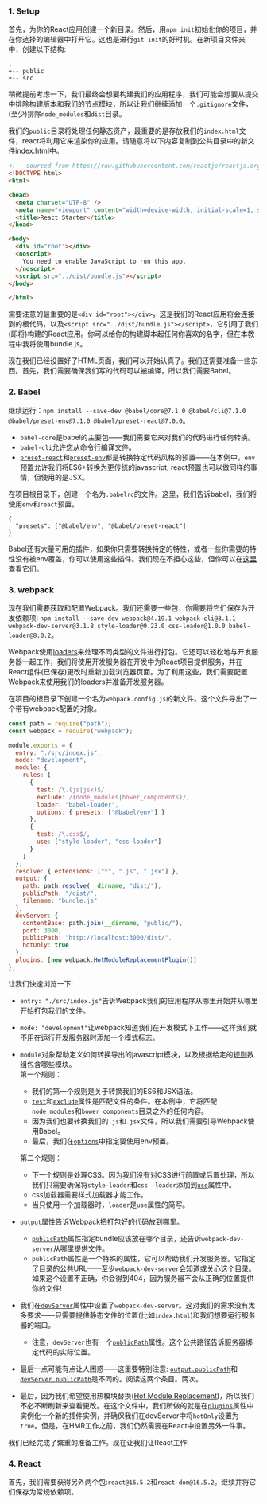 ### 1. Setup
首先，为你的React应用创建一个新目录。然后，用`npm init`初始化你的项目，并在你选择的编辑器中打开它。这也是进行`git init`的好时机。在新项目文件夹中，创建以下结构:

```
.
+-- public
+-- src
```
稍微提前考虑一下，我们最终会想要构建我们的应用程序，我们可能会想要从提交中排除构建版本和我们的节点模块，所以让我们继续添加一个`.gitignore`文件，(至少)排除`node_modules`和`dist`目录。

我们的`public`目录将处理任何静态资产，最重要的是存放我们的`index.html`文件，react将利用它来渲染你的应用。请随意将以下内容复制到公共目录中的新文件index.html中。

```html
<!-- sourced from https://raw.githubusercontent.com/reactjs/reactjs.org/master/static/html/single-file-example.html -->
<!DOCTYPE html>
<html>

<head>
  <meta charset="UTF-8" />
  <meta name="viewport" content="width=device-width, initial-scale=1, shrink-to-fit=no">
  <title>React Starter</title>
</head>

<body>
  <div id="root"></div>
  <noscript>
    You need to enable JavaScript to run this app.
  </noscript>
  <script src="../dist/bundle.js"></script>
</body>

</html>
```

需要注意的最重要的是`<div id="root"></div>`，这是我们的React应用将会连接到的根代码，以及`<script src="../dist/bundle.js"></script>`，它引用了我们(即将)构建的React应用。你可以给你的构建脚本起任何你喜欢的名字，但在本教程中我将使用bundle.js。

现在我们已经设置好了HTML页面，我们可以开始认真了。我们还需要准备一些东西。首先，我们需要确保我们写的代码可以被编译，所以我们需要Babel。

### 2. Babel
继续运行：`npm install --save-dev @babel/core@7.1.0 @babel/cli@7.1.0 @babel/preset-env@7.1.0 @babel/preset-react@7.0.0`。
- `babel-core`是babel的主要包——我们需要它来对我们的代码进行任何转换。
- `babel-cli`允许您从命令行编译文件。
- [`preset-react`](https://babeljs.io/docs/en/babel-preset-react)和[`preset-env`](https://babeljs.io/docs/en/babel-preset-env)都是转换特定代码风格的预置——在本例中，`env`预置允许我们将ES6+转换为更传统的javascript, react预置也可以做同样的事情，但使用的是JSX。

在项目根目录下，创建一个名为`.babelrc`的文件。这里，我们告诉babel，我们将使用`env`和`react`预置。
```
{
  "presets": ["@babel/env", "@babel/preset-react"]
}
```

Babel还有大量可用的插件，如果你只需要转换特定的特性，或者一些你需要的特性没有被env覆盖，你可以使用这些插件。我们现在不担心这些，但你可以在[这里](https://babeljs.io/docs/en/plugins/)查看它们。

### 3. webpack
现在我们需要获取和配置Webpack。我们还需要一些包，你需要将它们保存为开发依赖项: `npm install --save-dev webpack@4.19.1 webpack-cli@3.1.1 webpack-dev-server@3.1.8 style-loader@0.23.0 css-loader@1.0.0 babel-loader@8.0.2`。

Webpack使用[loaders](https://webpack.js.org/loaders/)来处理不同类型的文件进行打包。它还可以轻松地与开发服务器一起工作，我们将使用开发服务器在开发中为React项目提供服务，并在React组件(已保存)更改时重新加载浏览器页面。为了利用这些，我们需要配置Webpack来使用我们的loaders并准备开发服务器。

在项目的根目录下创建一个名为`webpack.config.js`的新文件。这个文件导出了一个带有webpack配置的对象。
```js
const path = require("path");
const webpack = require("webpack");

module.exports = {
  entry: "./src/index.js",
  mode: "development",
  module: {
    rules: [
      {
        test: /\.(js|jsx)$/,
        exclude: /(node_modules|bower_components)/,
        loader: "babel-loader",
        options: { presets: ["@babel/env"] }
      },
      {
        test: /\.css$/,
        use: ["style-loader", "css-loader"]
      }
    ]
  },
  resolve: { extensions: ["*", ".js", ".jsx"] },
  output: {
    path: path.resolve(__dirname, "dist/"),
    publicPath: "/dist/",
    filename: "bundle.js"
  },
  devServer: {
    contentBase: path.join(__dirname, "public/"),
    port: 3000,
    publicPath: "http://localhost:3000/dist/",
    hotOnly: true
  },
  plugins: [new webpack.HotModuleReplacementPlugin()]
};
```
让我们快速浏览一下: 
- `entry: "./src/index.js"`告诉Webpack我们的应用程序从哪里开始并从哪里开始打包我们的文件。
- `mode: "development"`让webpack知道我们在开发模式下工作——这样我们就不用在运行开发服务器时添加一个模式标志。
- `module`对象帮助定义如何转换导出的javascript模块，以及根据给定的[规则](https://webpack.js.org/configuration/module/#module-rules)数组包含哪些模块。   
    第一个规则：
    - 我们的第一个规则是关于转换我们的ES6和JSX语法。
    - [`test`](https://webpack.js.org/configuration/module#rule-test)和[`exclude`](https://webpack.js.org/configuration/module#rule-exclude)属性是匹配文件的条件。在本例中，它将匹配`node_modules`和`bower_components`目录之外的任何内容。
    - 因为我们也要转换我们的`.js`和`.jsx`文件，所以我们需要引导Webpack使用Babel。
    - 最后，我们在[`options`](https://webpack.js.org/configuration/module#rule-options-rule-query)中指定要使用env预置。

    第二个规则：
    - 下一个规则是处理CSS。因为我们没有对CSS进行前置或后置处理，所以我们只需要确保将`style-loader`和`css -loader`添加到[`use`](http://use/)属性中。
    - css加载器需要样式加载器才能工作。
    - 当只使用一个加载器时，`loader`是`use`属性的简写。

- [`output`](https://webpack.js.org/configuration/output)属性告诉Webpack把打包好的代码放到哪里。
    - [`publicPath`](https://webpack.js.org/configuration/output#output-publicpath)属性指定bundle应该放在哪个目录，还告诉`webpack-dev-server`从哪里提供文件。
    - `publicPath`属性是一个特殊的属性，它可以帮助我们开发服务器。它指定了目录的公共URL——至少`webpack-dev-server`会知道或关心这个目录。如果这个设置不正确，你会得到404，因为服务器不会从正确的位置提供你的文件!

- 我们在[`devServer`](https://webpack.js.org/configuration/dev-server)属性中设置了`webpack-dev-server`。这对我们的需求没有太多要求——只需要提供静态文件的位置(比如`index.html`)和我们想要运行服务器的端口。
    - 注意，`devServer`也有一个[`publicPath`](https://webpack.js.org/configuration/dev-server/#devserver-publicpath-)属性。这个公共路径告诉服务器绑定代码的实际位置。

- 最后一点可能有点让人困惑——这里要特别注意: [`output.publicPath`](https://webpack.js.org/configuration/output/#output-publicpath)和[`devServer.publicPath`](https://webpack.js.org/configuration/dev-server/#devserver-publicpath-)是不同的。阅读这两个条目。两次。

- 最后，因为我们希望使用热模块替换([Hot Module Replacement](https://webpack.js.org/guides/hot-module-replacement/))，所以我们不必不断刷新来查看更改。在这个文件中，我们所做的就是在[`plugins`](https://webpack.js.org/configuration/plugins/)属性中实例化一个新的插件实例，并确保我们在devServer中将`hotOnly`设置为`true`。但是，在HMR工作之前，我们仍然需要在React中设置另外一件事。

我们已经完成了繁重的准备工作。现在让我们让React工作!

### 4. React
首先，我们需要获得另外两个包:`react@16.5.2`和`react-dom@16.5.2`。继续并将它们保存为常规依赖项。
